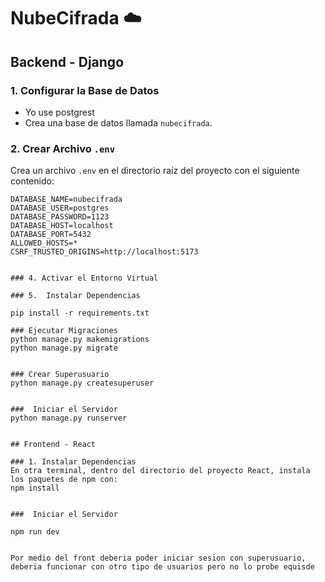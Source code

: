 # NubeCifrada ☁️

## Backend - Django

### 1. Configurar la Base de Datos
- Yo use postgrest
- Crea una base de datos llamada `nubecifrada`.

### 2. Crear Archivo `.env`
Crea un archivo `.env` en el directorio raíz del proyecto con el siguiente contenido:

```env
DATABASE_NAME=nubecifrada
DATABASE_USER=postgres
DATABASE_PASSWORD=1123
DATABASE_HOST=localhost
DATABASE_PORT=5432
ALLOWED_HOSTS=*
CSRF_TRUSTED_ORIGINS=http://localhost:5173


### 4. Activar el Entorno Virtual

### 5.  Instalar Dependencias

pip install -r requirements.txt

### Ejecutar Migraciones
python manage.py makemigrations
python manage.py migrate


### Crear Superusuario
python manage.py createsuperuser


###  Iniciar el Servidor
python manage.py runserver


## Frontend - React

### 1. Instalar Dependencias
En otra terminal, dentro del directorio del proyecto React, instala los paquetes de npm con:
npm install


###  Iniciar el Servidor

npm run dev


Por medio del front deberia poder iniciar sesion con superusuario, deberia funcionar con otro tipo de usuarios pero no lo probe equisde
